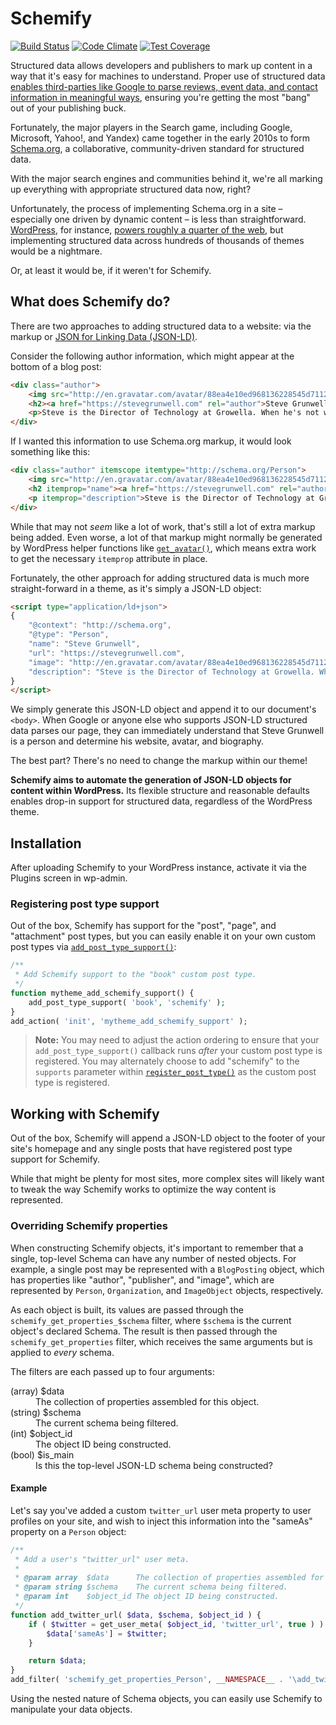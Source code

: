 # Schemify

[![Build Status](https://travis-ci.org/stevegrunwell/schemify.svg?branch=master)](https://travis-ci.org/stevegrunwell/schemify)
[![Code Climate](https://codeclimate.com/github/stevegrunwell/schemify/badges/gpa.svg)](https://codeclimate.com/github/stevegrunwell/schemify)
[![Test Coverage](https://codeclimate.com/github/stevegrunwell/schemify/badges/coverage.svg)](https://codeclimate.com/github/stevegrunwell/schemify/coverage)

Structured data allows developers and publishers to mark up content in a way that it's easy for machines to understand. Proper use of structured data [enables third-parties like Google to parse reviews, event data, and contact information in meaningful ways](https://developers.google.com/search/docs/guides/intro-structured-data), ensuring you're getting the most "bang" out of your publishing buck.

Fortunately, the major players in the Search game, including Google, Microsoft, Yahoo!, and Yandex) came together in the early 2010s to form [Schema.org](http://schema.org/docs/about.html), a collaborative, community-driven standard for structured data.

With the major search engines and communities behind it, we're all marking up everything with appropriate structured data now, right?

Unfortunately, the process of implementing Schema.org in a site – especially one driven by dynamic content – is less than straightforward. [WordPress](https://wordpress.org), for instance, [powers roughly a quarter of the web](https://ma.tt/2015/11/seventy-five-to-go/), but implementing structured data across hundreds of thousands of themes would be a nightmare.

Or, at least it would be, if it weren't for Schemify.


## What does Schemify do?

There are two approaches to adding structured data to a website: via the markup or [JSON for Linking Data (JSON-LD)](http://json-ld.org/).

Consider the following author information, which might appear at the bottom of a blog post:

```html
<div class="author">
	<img src="http://en.gravatar.com/avatar/88ea4e10ed968136228545d7112d82cb?s=200" alt="Steve Grunwell" />
	<h2><a href="https://stevegrunwell.com" rel="author">Steve Grunwell</a></h2>
	<p>Steve is the Director of Technology at Growella. When he's not working, you can find him speaking at conferences, roasting coffee, or spending time with his wife and daughter</p>
</div>
```

If I wanted this information to use Schema.org markup, it would look something like this:

```html
<div class="author" itemscope itemtype="http://schema.org/Person">
	<img src="http://en.gravatar.com/avatar/88ea4e10ed968136228545d7112d82cb?s=200" alt="Steve Grunwell" itemprop="image" />
	<h2 itemprop="name"><a href="https://stevegrunwell.com" rel="author" itemprop="url">Steve Grunwell</a></h2>
	<p itemprop="description">Steve is the Director of Technology at Growella. When he's not working, you can find him speaking at conferences, roasting coffee, or spending time with his wife and daughter</p>
</div>
```

While that may not _seem_ like a lot of work, that's still a lot of extra markup being added. Even worse, a lot of that markup might normally be generated by WordPress helper functions like [`get_avatar()`](https://developer.wordpress.org/reference/functions/get_avatar/), which means extra work to get the necessary `itemprop` attribute in place.

Fortunately, the other approach for adding structured data is much more straight-forward in a theme, as it's simply a JSON-LD object:

```html
<script type="application/ld+json">
{
	"@context": "http://schema.org",
	"@type": "Person",
	"name": "Steve Grunwell",
	"url": "https://stevegrunwell.com",
	"image": "http://en.gravatar.com/avatar/88ea4e10ed968136228545d7112d82cb?s=200",
	"description": "Steve is the Director of Technology at Growella. When he's not working, you can find him speaking at conferences, roasting coffee, or spending time with his wife and daughter"
}
</script>
```

We simply generate this JSON-LD object and append it to our document's `<body>`. When Google or anyone else who supports JSON-LD structured data parses our page, they can immediately understand that Steve Grunwell is a person and determine his website, avatar, and biography.

The best part? There's no need to change the markup within our theme!

**Schemify aims to automate the generation of JSON-LD objects for content within WordPress.** Its flexible structure and reasonable defaults enables drop-in support for structured data, regardless of the WordPress theme.


## Installation

After uploading Schemify to your WordPress instance, activate it via the Plugins screen in wp-admin.


### Registering post type support

Out of the box, Schemify has support for the "post", "page", and "attachment" post types, but you can easily enable it on your own custom post types via [`add_post_type_support()`](https://codex.wordpress.org/Function_Reference/add_post_type_support):

```php
/**
 * Add Schemify support to the "book" custom post type.
 */
function mytheme_add_schemify_support() {
	add_post_type_support( 'book', 'schemify' );
}
add_action( 'init', 'mytheme_add_schemify_support' );
```

> **Note:** You may need to adjust the action ordering to ensure that your `add_post_type_support()` callback runs *after* your custom post type is registered. You may alternately choose to add "schemify" to the `supports` parameter within [`register_post_type()`](https://codex.wordpress.org/Function_Reference/register_post_type#supports) as the custom post type is registered.


## Working with Schemify

Out of the box, Schemify will append a JSON-LD object to the footer of your site's homepage and any single posts that have registered post type support for Schemify.

While that might be plenty for most sites, more complex sites will likely want to tweak the way Schemify works to optimize the way content is represented.


### Overriding Schemify properties

When constructing Schemify objects, it's important to remember that a single, top-level Schema can have any number of nested objects. For example, a single post may be represented with a `BlogPosting` object, which has properties like "author", "publisher", and "image", which are represented by `Person`, `Organization`, and `ImageObject` objects, respectively.

As each object is built, its values are passed through the `schemify_get_properties_$schema` filter, where `$schema` is the current object's declared Schema. The result is then passed through the `schemify_get_properties` filter, which receives the same arguments but is applied to *every* schema.

The filters are each passed up to four arguments:

<dl>
	<dt>(array) $data</dt>
	<dd>The collection of properties assembled for this object.</dd>
	<dt>(string) $schema</dt>
	<dd>The current schema being filtered.</dd>
	<dt>(int) $object_id</dt>
	<dd>The object ID being constructed.</dd>
	<dt>(bool) $is_main</dt>
	<dd>Is this the top-level JSON-LD schema being constructed?</dd>
</dl>

#### Example

Let's say you've added a custom `twitter_url` user meta property to user profiles on your site, and wish to inject this information into the "sameAs" property on a `Person` object:

```php
/**
 * Add a user's "twitter_url" user meta.
 *
 * @param array  $data      The collection of properties assembled for this object.
 * @param string $schema    The current schema being filtered.
 * @param int    $object_id The object ID being constructed.
 */
function add_twitter_url( $data, $schema, $object_id ) {
	if ( $twitter = get_user_meta( $object_id, 'twitter_url', true ) ) {
		$data['sameAs'] = $twitter;
	}

	return $data;
}
add_filter( 'schemify_get_properties_Person', __NAMESPACE__ . '\add_twitter_url', 10, 3 );
```

Using the nested nature of Schema objects, you can easily use Schemify to manipulate your data objects.
